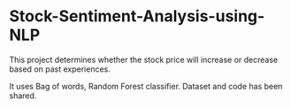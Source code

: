 # Stock-Sentiment-Analysis-using-NLP
This project determines whether the stock price will increase or decrease based on past experiences. 

It uses Bag of words, Random Forest classifier.
Dataset and code has been shared.
